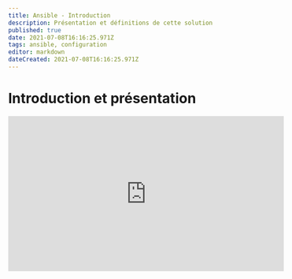 ```yaml
---
title: Ansible - Introduction
description: Présentation et définitions de cette solution
published: true
date: 2021-07-08T16:16:25.971Z
tags: ansible, configuration
editor: markdown
dateCreated: 2021-07-08T16:16:25.971Z
---
```


# Introduction et présentation
<center><iframe width="560" height="315" src="https://www.youtube.com/embed/Cisg9bLhLkk" title="YouTube video player" frameborder="0" allow="accelerometer; autoplay; clipboard-write; encrypted-media; gyroscope; picture-in-picture" allowfullscreen></iframe></center>